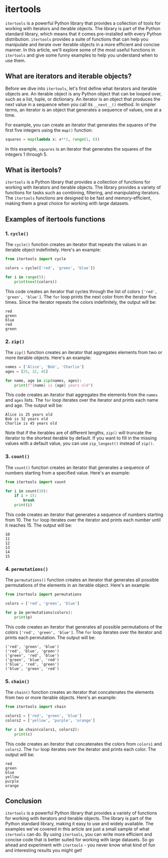 # itertools

`itertools` is a powerful Python library that provides a collection of tools for working with iterators and iterable objects. The library is part of the Python standard library, which means that it comes pre-installed with every Python distribution. `itertools` provides a suite of functions that can help you manipulate and iterate over iterable objects in a more efficient and concise manner. In this article, we'll explore some of the most useful functions in `itertools` and give some funny examples to help you understand when to use them.

## What are iterators and iterable objects?

Before we dive into `itertools`, let's first define what iterators and iterable objects are. An iterable object is any Python object that can be looped over, such as a list, tuple, or dictionary. An iterator is an object that produces the next value in a sequence when you call its `__next__()` method. In simpler terms, an iterator is an object that generates a sequence of values, one at a time. 

For example, you can create an iterator that generates the squares of the first five integers using the `map()` function:

```python
squares = map(lambda x: x**2, range(1, 6))
```

In this example, `squares` is an iterator that generates the squares of the integers 1 through 5.

## What is itertools?

`itertools` is a Python library that provides a collection of functions for working with iterators and iterable objects. The library provides a variety of functions for tasks such as combining, filtering, and manipulating iterators. The `itertools` functions are designed to be fast and memory-efficient, making them a great choice for working with large datasets.

## Examples of itertools functions

### 1. `cycle()`

The `cycle()` function creates an iterator that repeats the values in an iterable object indefinitely. Here's an example:

```python
from itertools import cycle

colors = cycle(['red', 'green', 'blue'])

for i in range(5):
    print(next(colors))
```

This code creates an iterator that cycles through the list of colors `['red', 'green', 'blue']`. The `for` loop prints the next color from the iterator five times. Since the iterator repeats the colors indefinitely, the output will be:

```
red
green
blue
red
green
```

### 2. `zip()`

The `zip()` function creates an iterator that aggregates elements from two or more iterable objects. Here's an example:

```python
names = ['Alice', 'Bob', 'Charlie']
ages = [25, 32, 45]

for name, age in zip(names, ages):
    print(f"{name} is {age} years old")
```

This code creates an iterator that aggregates the elements from the `names` and `ages` lists. The `for` loop iterates over the iterator and prints each name and age. The output will be:

```
Alice is 25 years old
Bob is 32 years old
Charlie is 45 years old
```

Note that if the iterables are of different lengths, `zip()` will truncate the iterator to the shortest iterable by default. If you want to fill in the missing values with a default value, you can use `zip_longest()` instead of `zip()`.

### 3. `count()`

The `count()` function creates an iterator that generates a sequence of numbers starting from a specified value. Here's an example:

```python
from itertools import count

for i in count(10):
    if i > 15:
        break
    print(i)
```

This code creates an iterator that generates a sequence of numbers starting from 10. The `for` loop iterates over the iterator and prints each number until it reaches 15. The output will be:

```
10
11
12
13
14
15
```

### 4. `permutations()`

The `permutations()` function creates an iterator that generates all possible permutations of the elements in an iterable object. Here's an example:

```python
from itertools import permutations

colors = ['red', 'green', 'blue']

for p in permutations(colors):
    print(p)
```

This code creates an iterator that generates all possible permutations of the colors `['red', 'green', 'blue']`. The `for` loop iterates over the iterator and prints each permutation. The output will be:

```
('red', 'green', 'blue')
('red', 'blue', 'green')
('green', 'red', 'blue')
('green', 'blue', 'red')
('blue', 'red', 'green')
('blue', 'green', 'red')
```

### 5. `chain()`

The `chain()` function creates an iterator that concatenates the elements from two or more iterable objects. Here's an example:

```python
from itertools import chain

colors1 = ['red', 'green', 'blue']
colors2 = ['yellow', 'purple', 'orange']

for c in chain(colors1, colors2):
    print(c)
```

This code creates an iterator that concatenates the colors from `colors1` and `colors2`. The `for` loop iterates over the iterator and prints each color. The output will be:

```
red
green
blue
yellow
purple
orange
```

## Conclusion

`itertools` is a powerful Python library that provides a variety of functions for working with iterators and iterable objects. The library is part of the Python standard library, making it easy to use and widely available. The examples we've covered in this article are just a small sample of what `itertools` can do. By using `itertools`, you can write more efficient and concise code that is better suited for working with large datasets. So go ahead and experiment with `itertools` - you never know what kind of fun and interesting results you might get!